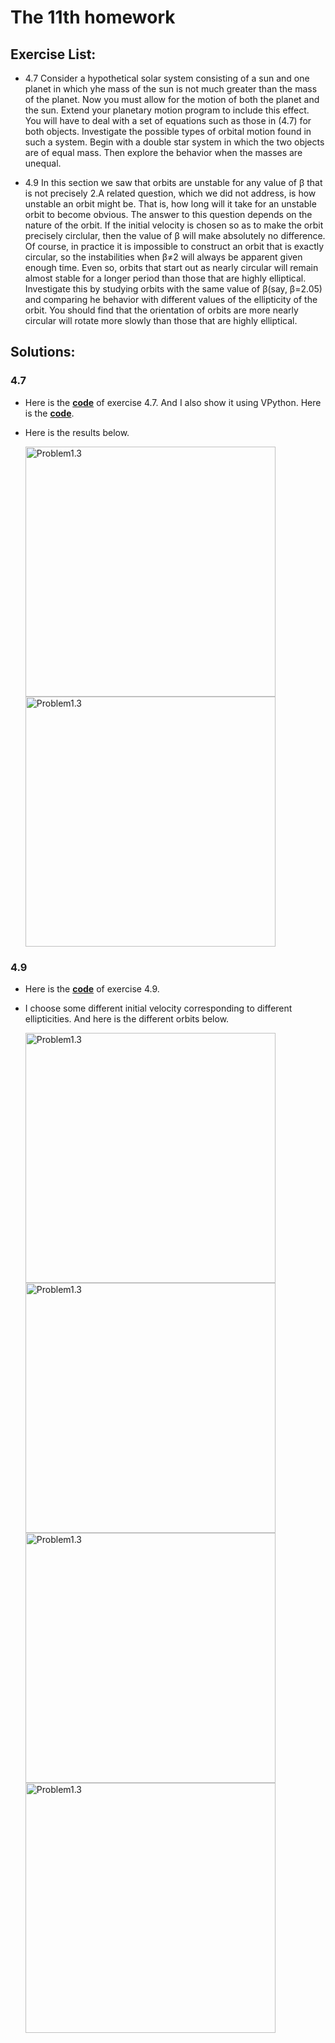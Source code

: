 # The 11th homework

## Exercise List:

- 4.7 Consider a hypothetical solar system consisting of a sun and one planet in which yhe mass of the sun is not much greater than the mass of the planet. Now you must allow for the motion of both the planet and the sun. Extend your planetary motion program to include this effect. You will have to deal with a set of equations such as those in (4.7) for both objects. Investigate the possible types of orbital motion found in such a system. Begin with a double star system in which the two objects are of equal mass. Then explore the behavior when the masses are unequal.

- 4.9 In this section we saw that orbits are unstable for any value of β that is not precisely 2.A related question, which we did not address, is how unstable an orbit might be. That is, how long will it take for an unstable orbit to become obvious. The answer to this question depends on the nature of the orbit. If the initial velocity is chosen so as to make the orbit precisely circlular, then the value of β will make absolutely no difference. Of course, in practice it is impossible to construct an orbit that is exactly circular, so the instabilities when β≠2 will always be apparent given enough time. Even so, orbits that start out as nearly circular will remain almost stable for a longer period than those that are highly elliptical. Investigate this by studying orbits with the same value of β(say, β=2.05) and comparing he behavior with different values of the ellipticity of the orbit. You should find that the orientation of orbits are more nearly circular will rotate more slowly than those that are highly elliptical.


## Solutions:

### 4.7 
- Here is the [**code**](code/problem4.7.py) of exercise 4.7. And I also show it using VPython. Here is the [**code**](code/problem4.7_Vpython.py).
- Here is the results below.

  <img src="img/4.7.png" width = "400" height = "400" alt="Problem1.3" align=center />
  <img src="img/4.7.gif" width = "400" height = "400" alt="Problem1.3" align=center />
  
### 4.9
- Here is the [**code**](code/problem4.7.py) of exercise 4.9.
- I choose some different initial velocity corresponding to different ellipticities. And here is the different orbits below.

  <img src="img/4.9_1.png" width = "400" height = "400" alt="Problem1.3" align=center />
  <img src="img/4.9_2.png" width = "400" height = "400" alt="Problem1.3" align=center />
  
  <img src="img/4.9_3.png" width = "400" height = "400" alt="Problem1.3" align=center />
  <img src="img/4.9_4.png" width = "400" height = "400" alt="Problem1.3" align=center />

